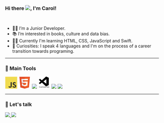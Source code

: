 ### Hi there <img src="https://raw.githubusercontent.com/MartinHeinz/MartinHeinz/master/wave.gif" width="30px">, I'm Carol!
</br>

- 👩‍💻 I’m a Junior Developer.
- 📚 I’m interested in books, culture and data bias.
- 👩‍🎓 Currently I'm learning HTML, CSS, JavaScript and Swift.
- 🔎 Curiosities: I speak 4 languages and I'm on the process of a career transition towards programing.

----

### 🧰 Main Tools
<div>
<img src="https://raw.githubusercontent.com/devicons/devicon/1119b9f84c0290e0f0b38982099a2bd027a48bf1/icons/javascript/javascript-original.svg" width="40px"> <img src="https://raw.githubusercontent.com/devicons/devicon/1119b9f84c0290e0f0b38982099a2bd027a48bf1/icons/html5/html5-original.svg" width="40px"> <img src="https://www.svgrepo.com/show/303481/css-3-logo.svg" width="40px"> <img src="https://raw.githubusercontent.com/devicons/devicon/4cf7d821fc99da2ba516dc0b1965d2528efd97f7/icons/vscode/vscode-plain-wordmark.svg" width="40px"> <img src="https://www.svgrepo.com/show/354421/swift.svg" width="40px"> <img src="https://www.svgrepo.com/show/374194/xcode.svg" width="40px">
</div>  

----
 
  ### 💬 Let's talk 
 <div>
   <a href="mailto:carolnikolic@gmail.com">
     <img src="https://img.shields.io/badge/-Gmail-%23333?style=for-the-badge&logo=gmail&logoColor=red" target="_blank">
   </a>
   <a href="https://www.linkedin.com/in/caroline-almeida-nikolic-a605491b0/" target="blank">
     <img src="https://img.shields.io/badge/-LinkedIn-%230077B5?style=for-the-badge&logo=linkedin&logoColor=white" target="_blank">
   </a>
 </div>
